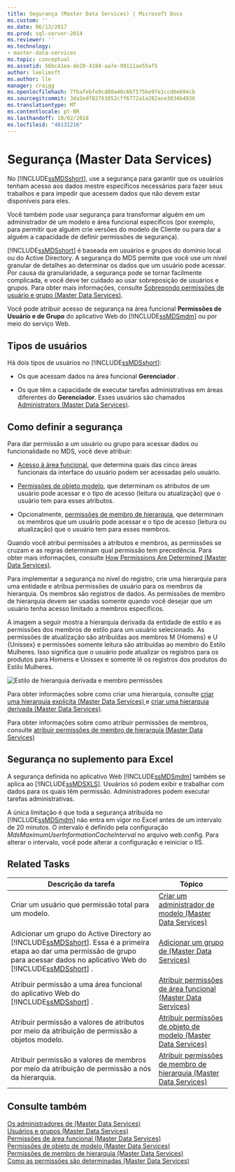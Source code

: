 ```yaml
---
title: Segurança (Master Data Services) | Microsoft Docs
ms.custom: ''
ms.date: 06/13/2017
ms.prod: sql-server-2014
ms.reviewer: ''
ms.technology:
- master-data-services
ms.topic: conceptual
ms.assetid: 56bc41ea-de28-4184-aa7e-99111ae55af5
author: leolimsft
ms.author: lle
manager: craigg
ms.openlocfilehash: 7fbafebfe9cd80a40c6bf575be97e1ccd6e694cb
ms.sourcegitcommit: 3da2edf82763852cff6772a1a282ace3034b4936
ms.translationtype: MT
ms.contentlocale: pt-BR
ms.lasthandoff: 10/02/2018
ms.locfileid: "48131216"
---
```

# <a name="security-master-data-services"></a>Segurança (Master Data Services)
  No [!INCLUDE[ssMDSshort](../includes/ssmdsshort-md.md)], use a segurança para garantir que os usuários tenham acesso aos dados mestre específicos necessários para fazer seus trabalhos e para impedir que acessem dados que não devem estar disponíveis para eles.  
  
 Você também pode usar segurança para transformar alguém em um administrador de um modelo e área funcional específicos (por exemplo, para permitir que alguém crie versões do modelo de Cliente ou para dar a alguém a capacidade de definir permissões de segurança).  
  
 [!INCLUDE[ssMDSshort](../includes/ssmdsshort-md.md)] é baseada em usuários e grupos do domínio local ou do Active Directory. A segurança do MDS permite que você use um nível granular de detalhes ao determinar os dados que um usuário pode acessar. Por causa da granularidade, a segurança pode se tornar facilmente complicada, e você deve ter cuidado ao usar sobreposição de usuários e grupos. Para obter mais informações, consulte [Sobrepondo permissões de usuário e grupo &#40;Master Data Services&#41;](overlapping-user-and-group-permissions-master-data-services.md).  
  
 Você pode atribuir acesso de segurança na área funcional **Permissões de Usuário e de Grupo** do aplicativo Web do [!INCLUDE[ssMDSmdm](../includes/ssmdsmdm-md.md)] ou por meio do serviço Web.  
  
## <a name="types-of-users"></a>Tipos de usuários  
 Há dois tipos de usuários no [!INCLUDE[ssMDSshort](../includes/ssmdsshort-md.md)]:  
  
-   Os que acessam dados na área funcional **Gerenciador** .  
  
-   Os que têm a capacidade de executar tarefas administrativas em áreas diferentes do **Gerenciador**. Esses usuários são chamados [Administrators &#40;Master Data Services&#41;](../../2014/master-data-services/administrators-master-data-services.md).  
  
## <a name="how-to-set-security"></a>Como definir a segurança  
 Para dar permissão a um usuário ou grupo para acessar dados ou funcionalidade no MDS, você deve atribuir:  
  
-   [Acesso à área funcional](../../2014/master-data-services/functional-area-permissions-master-data-services.md), que determina quais das cinco áreas funcionais da interface do usuário podem ser acessadas pelo usuário.  
  
-   [Permissões de objeto modelo](../../2014/master-data-services/model-object-permissions-master-data-services.md), que determinam os atributos de um usuário pode acessar e o tipo de acesso (leitura ou atualização) que o usuário tem para esses atributos.  
  
-   Opcionalmente, [permissões de membro de hierarquia](../../2014/master-data-services/hierarchy-member-permissions-master-data-services.md), que determinam os membros que um usuário pode acessar e o tipo de acesso (leitura ou atualização) que o usuário tem para esses membros.  
  
 Quando você atribui permissões a atributos e membros, as permissões se cruzam e as regras determinam qual permissão tem precedência. Para obter mais informações, consulte [How Permissions Are Determined &#40;Master Data Services&#41;](../../2014/master-data-services/how-permissions-are-determined-master-data-services.md).  
  
 Para implementar a segurança no nível do registro, crie uma hierarquia para uma entidade e atribua permissões de usuário para os membros da hierarquia. Os membros são registros de dados.  As permissões de membro de hierarquia devem ser usadas somente quando você desejar que um usuário tenha acesso limitado a membros específicos.  
  
 A imagem a seguir mostra a hierarquia derivada da entidade de estilo e as permissões dos membros de estilo para um usuário selecionado. As permissões de atualização são atribuídas aos membros M {Homens} e U {Unissex} e permissões somente leitura são atribuídas ao membro do Estilo Mulheres. Isso significa que o usuário pode atualizar os registros para os produtos para Homens e Unissex e somente lê os registros dos produtos do Estilo Mulheres.  
  
 ![Estilo de hierarquia derivada e membro permissões](../../2014/master-data-services/media/style-derived-hierarchy-mds.png "permissões de hierarquia derivada de estilo e membro")  
  
 Para obter informações sobre como criar uma hierarquia, consulte [criar uma hierarquia explícita &#40;Master Data Services&#41; ](../../2014/master-data-services/create-an-explicit-hierarchy-master-data-services.md) e [criar uma hierarquia derivada &#40;Master Data Services&#41;](../../2014/master-data-services/create-a-derived-hierarchy-master-data-services.md).  
  
 Para obter informações sobre como atribuir permissões de membros, consulte [atribuir permissões de membro de hierarquia &#40;Master Data Services&#41;](../../2014/master-data-services/assign-hierarchy-member-permissions-master-data-services.md)  
  
## <a name="security-in-the-add-in-for-excel"></a>Segurança no suplemento para Excel  
 A segurança definida no aplicativo Web [!INCLUDE[ssMDSmdm](../includes/ssmdsmdm-md.md)] também se aplica ao [!INCLUDE[ssMDSXLS](../includes/ssmdsxls-md.md)]. Usuários só podem exibir e trabalhar com dados para os quais têm permissão. Administradores podem executar tarefas administrativas.  
  
 A única limitação é que toda a segurança atribuída no [!INCLUDE[ssMDSmdm](../includes/ssmdsmdm-md.md)] não entra em vigor no Excel antes de um intervalo de 20 minutos. O intervalo é definido pela configuração *MdsMaximumUserInformationCacheInterval* no arquivo web.config. Para alterar o intervalo, você pode alterar a configuração e reiniciar o IIS.  
  
## <a name="related-tasks"></a>Related Tasks  
  
|Descrição da tarefa|Tópico|  
|----------------------|-----------|  
|Criar um usuário que permissão total para um modelo.|[Criar um administrador de modelo &#40;Master Data Services&#41;](../../2014/master-data-services/create-a-model-administrator-master-data-services.md)|  
|Adicionar um grupo do Active Directory ao [!INCLUDE[ssMDSshort](../includes/ssmdsshort-md.md)]. Essa é a primeira etapa ao dar uma permissão de grupo para acessar dados no aplicativo Web do [!INCLUDE[ssMDSshort](../includes/ssmdsshort-md.md)] .|[Adicionar um grupo de &#40;Master Data Services&#41;](../../2014/master-data-services/add-a-group-master-data-services.md)|  
|Atribuir permissão a uma área funcional do aplicativo Web do [!INCLUDE[ssMDSshort](../includes/ssmdsshort-md.md)] .|[Atribuir permissões de área funcional &#40;Master Data Services&#41;](../../2014/master-data-services/assign-functional-area-permissions-master-data-services.md)|  
|Atribuir permissão a valores de atributos por meio da atribuição de permissão a objetos modelo.|[Atribuir permissões de objeto de modelo &#40;Master Data Services&#41;](../../2014/master-data-services/assign-model-object-permissions-master-data-services.md)|  
|Atribuir permissão a valores de membros por meio da atribuição de permissão a nós da hierarquia.|[Atribuir permissões de membro de hierarquia &#40;Master Data Services&#41;](../../2014/master-data-services/assign-hierarchy-member-permissions-master-data-services.md)|  
  
## <a name="see-also"></a>Consulte também  
 [Os administradores de &#40;Master Data Services&#41;](../../2014/master-data-services/administrators-master-data-services.md)   
 [Usuários e grupos &#40;Master Data Services&#41;](../../2014/master-data-services/users-and-groups-master-data-services.md)   
 [Permissões de área funcional &#40;Master Data Services&#41;](../../2014/master-data-services/functional-area-permissions-master-data-services.md)   
 [Permissões de objeto de modelo &#40;Master Data Services&#41;](../../2014/master-data-services/model-object-permissions-master-data-services.md)   
 [Permissões de membro de hierarquia &#40;Master Data Services&#41;](../../2014/master-data-services/hierarchy-member-permissions-master-data-services.md)   
 [Como as permissões são determinadas &#40;Master Data Services&#41;](../../2014/master-data-services/how-permissions-are-determined-master-data-services.md)  
  
  
